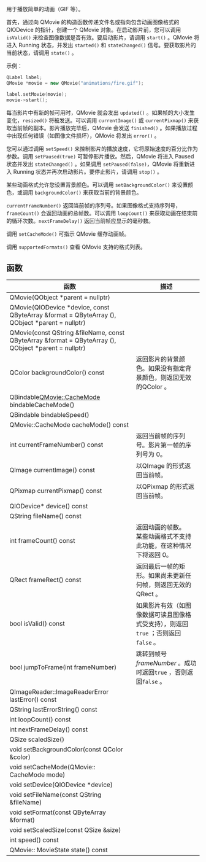 用于播放简单的动画（GIF 等）。

首先，通过向 QMovie 的构造函数传递文件名或指向包含动画图像格式的 QIODevice 的指针，创建一个 QMovie 对象。在启动影片前，您可以调用 `isValid()` 来检查图像数据是否有效。要启动影片，请调用 `start()` 。QMovie 将进入 Running 状态，并发出 `started()` 和 `stateChanged()` 信号。要获取影片的当前状态，请调用 `state()` 。

示例：
```cpp
QLabel label;
QMovie *movie = new QMovie("animations/fire.gif");

label.setMovie(movie);
movie->start();
```

每当影片中有新的帧可用时，QMovie 就会发出 `updated()` 。如果帧的大小发生变化，`resized()` 将被发送。可以调用 `currentImage()` 或 `currentPixmap()` 来获取当前帧的副本。影片播放完毕后，QMovie 会发送 `finished()` 。如果播放过程中出现任何错误（如图像文件损坏），QMovie 将发出 `error()` 。

您可以通过调用 `setSpeed()` 来控制影片的播放速度，它将原始速度的百分比作为参数。调用 `setPaused(true)` 可暂停影片播放。然后，QMovie 将进入 Paused 状态并发出 `stateChanged()` 。如果调用 `setPaused(false)`，QMovie 将重新进入 Running 状态并再次启动影片。要停止影片，请调用 `stop()` 。

某些动画格式允许您设置背景颜色。可以调用 `setBackgroundColor()` 来设置颜色，或调用 `backgroundColor()` 来获取当前的背景颜色。

`currentFrameNumber()` 返回当前帧的序列号。如果图像格式支持序列号，`frameCount()` 会返回动画的总帧数。可以调用 `loopCount()` 来获取动画在结束前的循环次数。`nextFrameDelay()` 返回当前帧应显示的毫秒数。

调用 `setCacheMode()` 可指示 QMovie 缓存动画帧。

调用 `supportedFormats()` 查看 QMovie 支持的格式列表。

## 函数

| 函数                                                         | 描述                                                         |
| ------------------------------------------------------------ | ------------------------------------------------------------ |
| QMovie(QObject *parent = nullptr)                            |                                                              |
| QMovie(QIODevice *device, const QByteArray &format = QByteArray (), QObject *parent = nullptr) |                                                              |
| QMovie(const QString &fileName, const QByteArray &format = QByteArray (), QObject *parent = nullptr) |                                                              |
| QColor backgroundColor() const                               | 返回影片的背景颜色。如果没有指定背景颜色，则返回无效的QColor 。 |
| QBindable<QMovie::CacheMode> bindableCacheMode()             |                                                              |
| QBindable<int> bindableSpeed()                               |                                                              |
| QMovie::CacheMode cacheMode() const                          |                                                              |
| int currentFrameNumber() const                               | 返回当前帧的序列号。影片第一帧的序列号为 0。                 |
| QImage currentImage() const                                  | 以QImage 的形式返回当前帧。                                  |
| QPixmap currentPixmap() const                                | 以QPixmap 的形式返回当前帧。                                 |
| QIODevice* device() const                                    |                                                              |
| QString fileName() const                                     |                                                              |
| int frameCount() const                                       | 返回动画的帧数。<br/>某些动画格式不支持此功能，在这种情况下将返回 0。 |
| QRect frameRect() const                                      | 返回最后一帧的矩形。如果尚未更新任何帧，则返回无效的QRect 。 |
| bool isValid() const                                         | 如果影片有效（如图像数据可读且图像格式受支持），则返回`true` ；否则返回`false` 。 |
| bool jumpToFrame(int frameNumber)                            | 跳转到帧号*frameNumber* 。成功时返回`true` ，否则返回`false` 。 |
| QImageReader::ImageReaderError lastError() const             |                                                              |
| QString lastErrorString() const                              |                                                              |
| int loopCount() const                                        |                                                              |
| int nextFrameDelay() const                                   |                                                              |
| QSize scaledSize()                                           |                                                              |
| void setBackgroundColor(const QColor &color)                 |                                                              |
| void setCacheMode(QMovie:: CacheMode mode)                   |                                                              |
| void setDevice(QIODevice *device)                            |                                                              |
| void setFileName(const QString &fileName)                    |                                                              |
| void setFormat(const QByteArray &format)                     |                                                              |
| void setScaledSize(const QSize &size)                        |                                                              |
| int speed() const                                            |                                                              |
| QMovie:: MovieState             state() const                |                                                              |

